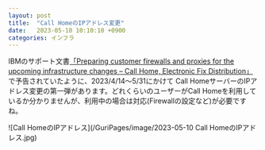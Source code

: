 ```yaml
---
layout: post
title:  "Call HomeのIPアドレス変更"
date:   2023-05-10 10:10:10 +0900
categories: インフラ
---
```

IBMのサポート文書[「Preparing customer firewalls and proxies for the upcoming infrastructure changes – Call Home, Electronic Fix Distribution」](https://www.ibm.com/support/pages/node/6853429)で予告されていたように、2023/4/14～5/31にかけて Call HomeサーバーのIPアドレス変更の第一弾があります。どれくらいのユーザーがCall Homeを利用しているか分かりませんが、利用中の場合は対応(Firewallの設定など)が必要ですね。

![Call HomeのIPアドレス](/GuriPages/image/2023-05-10 Call HomeのIPアドレス.jpg)
